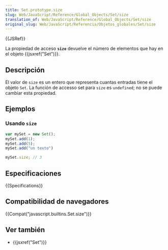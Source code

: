 ```yaml
---
title: Set.prototype.size
slug: Web/JavaScript/Reference/Global_Objects/Set/size
translation_of: Web/JavaScript/Reference/Global_Objects/Set/size
original_slug: Web/JavaScript/Referencia/Objetos_globales/Set/size
---
```


{{JSRef}}

La propiedad de acceso **`size`** devuelve el número de elementos que hay en el objeto {{jsxref("Set")}}.

## Descripción

El valor de `size` es un entero que representa cuantas entradas tiene el objeto `Set`. La función de accesso set para `size` es `undefined`; no se puede cambiar esta propiedad.

## Ejemplos

### Usando `size`

```js
var mySet = new Set();
mySet.add(1);
mySet.add(5);
mySet.add("un texto")

mySet.size; // 3
```

## Especificaciones

{{Specifications}}

## Compatibilidad de navegadores

{{Compat("javascript.builtins.Set.size")}}

## Ver también

- {{jsxref("Set")}}
